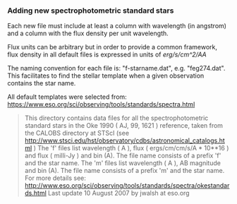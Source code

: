 ### Adding new spectrophotometric standard stars
Each new file must include at least a column with wavelength (in angstrom) and a column with the flux density per unit wavelength.

Flux units can be arbitrary but in order to provide a common framework, flux density in all default files is expressed
in units of *erg/s/cm^2/AA* 

The naming convention for each file is: "f-starname.dat", e.g. "feg274.dat".
This facilitates to find the stellar template when a given observation contains the star name.  

All default templates were selected from: https://www.eso.org/sci/observing/tools/standards/spectra.html

> This directory contains data files for all the spectrophotometric
standard stars in the Oke 1990 ( AJ, 99, 1621 ) reference, taken
from the CALOBS directory at STScI (see 
http://www.stsci.edu/hst/observatory/cdbs/astronomical_catalogs.html )
The 'f' files list wavelength ( A ), flux ( ergs/cm/cm/s/A * 10**16 )
and flux ( milli-Jy ) and bin (A). The file name consists of a prefix
'f' and the star name.
The 'm' files list wavelength ( A ), AB magnitude and bin (A). The file 
name consists of a prefix 'm' and the star name.
For more details see:
http://www.eso.org/sci/observing/tools/standards/spectra/okestandards.html
Last update 10 August 2007 by jwalsh at eso.org

